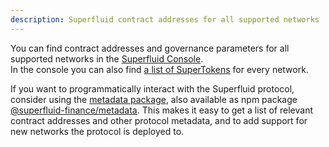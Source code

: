 ```yaml
---
description: Superfluid contract addresses for all supported networks
---
```


You can find contract addresses and governance parameters for all supported networks in the [Superfluid Console](https://console.superfluid.finance/protocol).  
In the console you can also find [a list of SuperTokens](https://console.superfluid.finance/supertokens) for every network.

If you want to programmatically interact with the Superfluid protocol, consider using the [metadata package](https://github.com/superfluid-finance/protocol-monorepo/tree/dev/packages/metadata), also available as npm package [@superfluid-finance/metadata](https://www.npmjs.com/package/@superfluid-finance/metadata). This makes it easy to get a list of relevant contract addresses and other protocol metadata, and to add support for new networks the protocol is deployed to.
